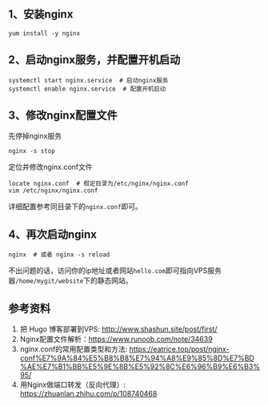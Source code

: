 ## 1、安装nginx

```shell
yum install -y nginx
```

## 2、启动nginx服务，并配置开机启动

```shell
systemctl start nginx.service  # 启动nginx服务
systemctl enable nginx.service  # 配置开机启动
```

## 3、修改nginx配置文件

先停掉nginx服务

```shell
nginx -s stop
```

定位并修改nginx.conf文件

```shell
locate nginx.conf  # 假定目录为/etc/nginx/nginx.conf
vim /etc/nginx/nginx.conf
```

详细配置参考同目录下的`nginx.conf`即可。

## 4、再次启动nginx

```shell
nginx  # 或者 nginx -s reload
```

不出问题的话，访问你的ip地址或者网站`hello.com`即可指向VPS服务器`/home/mygit/website`下的静态网站。


## 参考资料

1. 把 Hugo 博客部署到VPS: <http://www.shashun.site/post/first/>
2. Nginx配置文件解析：<https://www.runoob.com/note/34639>
3. nginx.conf的常用配置类型和方法: <https://eatrice.top/post/nginx-conf%E7%9A%84%E5%B8%B8%E7%94%A8%E9%85%8D%E7%BD%AE%E7%B1%BB%E5%9E%8B%E5%92%8C%E6%96%B9%E6%B3%95/>
4. 用Nginx做端口转发（反向代理）: <https://zhuanlan.zhihu.com/p/108740468>